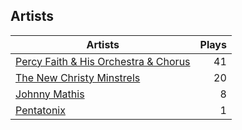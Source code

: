 ## Artists
Artists | Plays 
----- | -----: 
[Percy Faith & His Orchestra & Chorus](/artists/percy-faith-his-orchestra-chorus-30066836) | 41
[The New Christy Minstrels](/artists/the-new-christy-minstrels-123049) | 20
[Johnny Mathis](/artists/johnny-mathis-14581) | 8
[Pentatonix](/artists/pentatonix-655231) | 1

